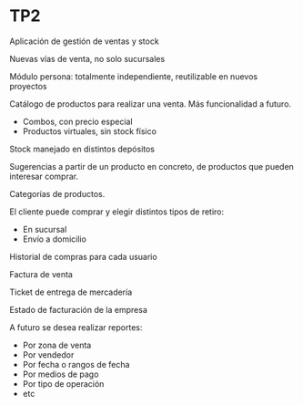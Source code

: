 # TP2

Aplicación de gestión de ventas y stock

Nuevas vías de venta, no solo sucursales

Módulo persona: totalmente independiente, reutilizable en nuevos proyectos  

Catálogo de productos para realizar una venta. Más funcionalidad a futuro.

- Combos, con precio especial
- Productos virtuales, sin stock físico

Stock manejado en distintos depósitos

Sugerencias a partir de un producto en concreto, de productos que pueden interesar comprar.

Categorías de productos.

El cliente puede comprar y elegir distintos tipos de retiro:

- En sucursal
- Envío a domicilio

Historial de compras para cada usuario

Factura de venta

Ticket de entrega de mercadería

Estado de facturación de la empresa

A futuro se desea realizar reportes:

- Por zona de venta
- Por vendedor
- Por fecha o rangos de fecha
- Por medios de pago
- Por tipo de operación
- etc